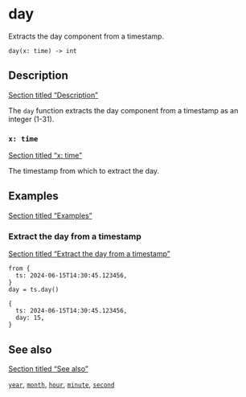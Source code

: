 # day

Extracts the day component from a timestamp.

```tql
day(x: time) -> int
```

## Description

[Section titled “Description”](#description)

The `day` function extracts the day component from a timestamp as an integer (1-31).

### `x: time`

[Section titled “x: time”](#x-time)

The timestamp from which to extract the day.

## Examples

[Section titled “Examples”](#examples)

### Extract the day from a timestamp

[Section titled “Extract the day from a timestamp”](#extract-the-day-from-a-timestamp)

```tql
from {
  ts: 2024-06-15T14:30:45.123456,
}
day = ts.day()
```

```tql
{
  ts: 2024-06-15T14:30:45.123456,
  day: 15,
}
```

## See also

[Section titled “See also”](#see-also)

[`year`](/reference/functions/year), [`month`](/reference/functions/month), [`hour`](/reference/functions/hour), [`minute`](/reference/functions/minute), [`second`](/reference/functions/second)